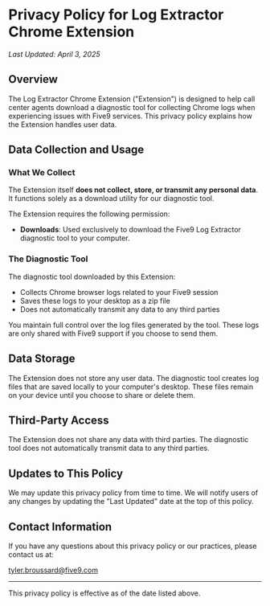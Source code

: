 # Privacy Policy for Log Extractor Chrome Extension

*Last Updated: April 3, 2025*

## Overview

The Log Extractor Chrome Extension ("Extension") is designed to help call center agents download a diagnostic tool for collecting Chrome logs when experiencing issues with Five9 services. This privacy policy explains how the Extension handles user data.

## Data Collection and Usage

### What We Collect

The Extension itself **does not collect, store, or transmit any personal data**. It functions solely as a download utility for our diagnostic tool.

The Extension requires the following permission:
- **Downloads**: Used exclusively to download the Five9 Log Extractor diagnostic tool to your computer.

### The Diagnostic Tool

The diagnostic tool downloaded by this Extension:
- Collects Chrome browser logs related to your Five9 session
- Saves these logs to your desktop as a zip file
- Does not automatically transmit any data to any third parties

You maintain full control over the log files generated by the tool. These logs are only shared with Five9 support if you choose to send them.

## Data Storage

The Extension does not store any user data. The diagnostic tool creates log files that are saved locally to your computer's desktop. These files remain on your device until you choose to share or delete them.

## Third-Party Access

The Extension does not share any data with third parties. The diagnostic tool does not automatically transmit data to any third parties.

## Updates to This Policy

We may update this privacy policy from time to time. We will notify users of any changes by updating the "Last Updated" date at the top of this policy.

## Contact Information

If you have any questions about this privacy policy or our practices, please contact us at:

tyler.broussard@five9.com

---

This privacy policy is effective as of the date listed above.
